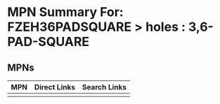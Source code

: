 



# MPN Summary For: FZEH36PADSQUARE > holes : 3,6-PAD-SQUARE

## MPNs
  

|MPN|Direct Links|Search Links|
| :--- | :--- | :--- |
||||
